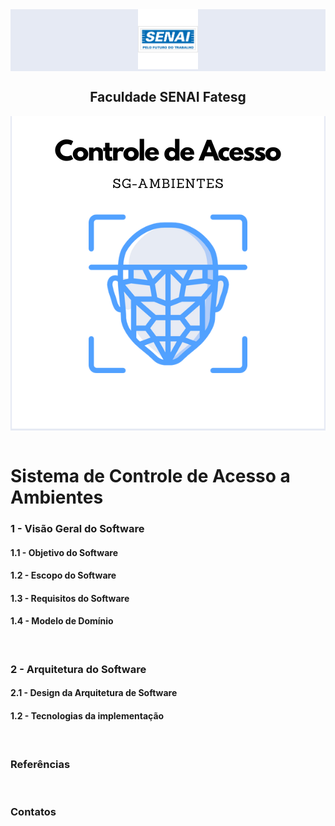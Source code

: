 <div align="center" style="background-color: #e6eaf4;">
    <img src="imagens/senai-azul.png" alt="Texto alternativo" />
</div>
<h2 align="center"> Faculdade SENAI Fatesg </h2>
<div align="center" style="background-color: #e6eaf4;">
    <img src="imagens/controle-acesso.png" alt="Texto alternativo" />
</div>
<br>
<h1> Sistema de Controle de Acesso a Ambientes </h1>
<h3> 1 - Visão Geral do Software </h2>
<h4> 1.1 - Objetivo do Software </h2>
<h4> 1.2 - Escopo do Software </h2>
<h4> 1.3 - Requisitos do Software </h2>
<h4> 1.4 - Modelo de Domínio </h2>
<br>
<h3> 2 - Arquitetura do Software </h2>
<h4> 2.1 - Design da Arquitetura de Software </h2>
<h4> 1.2 - Tecnologias da implementação </h2>
<br>
<h3> Referências </h3>
<br>
<h3> Contatos </h3>

